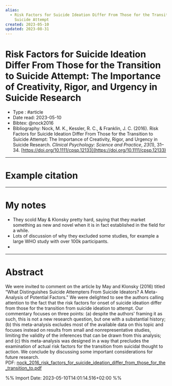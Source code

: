 ```yaml
---
alias:
  - Risk Factors for Suicide Ideation Differ From Those for the Transition to
    Suicide Attempt
created: 2023-05-10
updated: 2023-08-31
---
```


# Risk Factors for Suicide Ideation Differ From Those for the Transition to Suicide Attempt: The Importance of Creativity, Rigor, and Urgency in Suicide Research

- Type : #article 
- Date read: 2023-05-10
- Bibtex: @nock2016
- Bibliography: Nock, M. K., Kessler, R. C., & Franklin, J. C. (2016). Risk Factors for Suicide Ideation Differ From Those for the Transition to Suicide Attempt: The Importance of Creativity, Rigor, and Urgency in Suicide Research. _Clinical Psychology: Science and Practice_, _23_(1), 31–34. [https://doi.org/10.1111/cpsp.12133](https://doi.org/10.1111/cpsp.12133)

---
# Example citation


---
# My notes
- They scold May & Klonsky pretty hard, saying that they market something as new and novel when it is in fact established in the field for a while.
- Lots of discussion of why they excluded some studies, for example a large WHO study with over 100k participants.
- 

---

# Abstract
We were invited to comment on the article by May and Klonsky (2016) titled “What Distinguishes Suicide Attempters From Suicide Ideators? A Meta-Analysis of Potential Factors.” We were delighted to see the authors calling attention to the fact that the risk factors for onset of suicide ideation differ from those for the transition from suicide ideation to attempt. Our commentary focuses on three points: (a) despite the authors' framing it as such, this is not a new research question, but one with a substantial history; (b) this meta-analysis excludes most of the available data on this topic and focuses instead on results from small and nonrepresentative studies, limiting the validity of the inferences that can be drawn from this analysis; and (c) this meta-analysis was designed in a way that precludes the examination of actual risk factors for the transition from suicidal thought to action. We conclude by discussing some important considerations for future research.
PDF: [nock_2016_risk_factors_for_suicide_ideation_differ_from_those_for_the_transition_to.pdf](file:///Users/oskarflygare/Library/CloudStorage/OneDrive-KarolinskaInstitutet/30-39%20Resources/37%20-%20Personal%20research%20library/zotero-articles/Nock/nock_2016_risk_factors_for_suicide_ideation_differ_from_those_for_the_transition_to.pdf)

%% Import Date: 2023-05-10T14:01:14.516+02:00 %%

